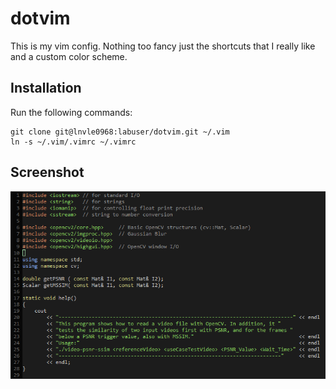 # dotvim
This is my vim config. Nothing too fancy just the shortcuts that I really like and a custom color scheme.

## Installation
Run the following commands:
```
git clone git@lnvle0968:labuser/dotvim.git ~/.vim
ln -s ~/.vim/.vimrc ~/.vimrc
```

## Screenshot
![screenshot 1](screenshot.png)
